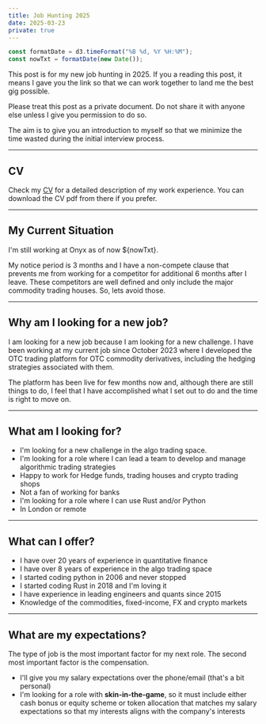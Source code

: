 ```yaml
---
title: Job Hunting 2025
date: 2025-03-23
private: true
---
```


```js
const formatDate = d3.timeFormat("%B %d, %Y %H:%M");
const nowTxt = formatDate(new Date());
```


This post is for my new job hunting in 2025. If you a reading this post, it means I gave you the link so that we can work together to land me the best gig possible.

Please treat this post as a private document. Do not share it with anyone else unless I give you permission to do so.

The aim is to give you an introduction to myself so that we minimize the time wasted during the initial interview process.

<hr/>

## CV

Check my [CV](/cv) for a detailed description of my work experience.
You can download the CV pdf from there if you prefer.

<hr/>

## My Current Situation

I'm still working at Onyx as of now ${nowTxt}.

My notice period is 3 months and I have a non-compete clause that prevents me from working for a competitor for additional 6 months after I leave. These competitors are well defined and only include the major commodity trading houses. So, lets avoid those.

<hr/>

## Why am I looking for a new job?

I am looking for a new job because I am looking for a new challenge. I have been working at my current job since October 2023 where I developed the OTC trading platform for OTC commodity derivatives, including the hedging strategies associated with them.

The platform has been live for few months now and, although there are still things to do, I feel that I have accomplished what I set out to do and the time is right to move on.

<hr/>

## What am I looking for?

* I'm looking for a new challenge in the algo trading space.
* I'm looking for a role where I can lead a team to develop and manage algorithmic trading strategies
* Happy to work for Hedge funds, trading houses and crypto trading shops
* Not a fan of working for banks
* I'm looking for a role where I can use Rust and/or Python
* In London or remote


<hr/>

## What can I offer?

* I have over 20 years of experience in quantitative finance
* I have over 8 years of experience in the algo trading space
* I started coding python in 2006 and never stopped
* I started coding Rust in 2018 and I'm loving it
* I have experience in leading engineers and quants since 2015
* Knowledge of the commodities, fixed-income, FX and crypto markets


<hr/>

## What are my expectations?

The type of job is the most important factor for my next role. The second most important factor is the compensation.

* I'll give you my salary expectations over the phone/email (that's a bit personal)
* I'm looking for a role with **skin-in-the-game**, so it must include either cash bonus or equity scheme or token allocation that matches my salary expectations so that my interests aligns with the company's interests
